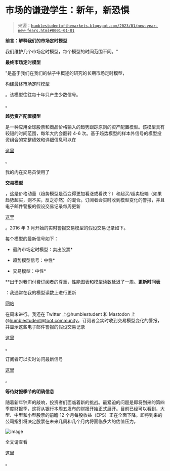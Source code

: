<!--yml

类别：未分类

日期：2024-05-18 01:34:44

-->

# 市场的谦逊学生：新年，新恐惧

> 来源：[`humblestudentofthemarkets.blogspot.com/2023/01/new-year-new-fears.html#0001-01-01`](https://humblestudentofthemarkets.blogspot.com/2023/01/new-year-new-fears.html#0001-01-01)

**前言：解释我们的市场定时模型**

我们维护几个市场定时模型，每个模型的时间范围不同。"

**最终市场定时模型**

"是基于我们在我们的帖子中概述的研究的长期市场定时模型，

[构建最终市场定时模型](https://humblestudentofthemarkets.com/2016/01/26/building-the-ultimate-market-timing-model/)

。该模型往往每十年只产生少数信号。

。

**趋势资产配置模型**

是一种应用全球股票和商品价格输入的趋势跟踪原则的资产配置模型。该模型具有较短的时间范围，每年大约会翻转 4-6 次。基于趋势模型的样本外信号的模型投资组合的完整绩效和详细信息可以在

[这里](https://humblestudentofthemarkets.com/trend-model-report-card/)

。

我的内在交易员使用了

**交易模型**

，这是价格动量（趋势模型是否变得更加看涨或看跌？）和超买/超卖极端（如果趋势超买，则不买，反之亦然）的混合。订阅者会实时收到模型变化的警报，并且电子邮件警报的假设交易记录每周更新

[这里](https://humblestudentofthemarkets.com/trading-track-record/)

。2016 年 3 月开始的实时警报交易模型的假设交易记录如下。

每个模型的最新信号如下：

+   最终市场定时模型：卖出股票*

+   趋势模型信号：中性*

+   交易模型：中性*

**出于对我们付费订阅者的尊重，性能图表和模型读数延迟了一周。**更新时间表**

：我通常在我的模型读数上进行更新

[网站](https://humblestudentofthemarkets.com/)

在周末进行。我还在 Twitter 上@humblestudent 和 Mastodon 上@humblestudent@toot.community。订阅者会实时收到交易模型变化的警报，并显示这些电子邮件警报的假设交易记录

[这里](https://humblestudentofthemarkets.com/trading-track-record/)

。

订阅者可以实时访问最新信号

[这里](https://humblestudentofthemarkets.com/my-inner-trader/)

。

**等待财报季节的明确信息**

随着新年钟声的敲响，投资者们面临着新的挑战。最紧迫的问题是即将到来的第四季度财报季，这将从银行本周五发布的财报开始正式展开。目前已经可以看到，大型、中型和小型股票的前瞻 12 个月每股收益（EPS）正在全面下降。即将到来的公司指引将决定股票在未来几周和几个月内将面临多大的估值压力。

![image](https://blogger.googleusercontent.com/img/b/R29vZ2xl/AVvXsEhuLJg8ekp9BORbArXVurJWWxWUR6sJd2-09nMhi7-Pr4lBm33lt5KkQ-7A_pNrUgsVGIwQ4ett4iXABvyy-jsF406SVZskr2zZLKHMsBx93ZZDIw0g_3OPGBUqYSqV2Q0RcX2KvCVyxS2pKlQH1V55OBfu8DXSrdrHvlA6H3MvAQ_yfx-aqAj-juzxNQ/s1121/Yardeni%20fwd%20EPS.png)

全文请查看

[这里](https://humblestudentofthemarkets.com/2023/01/01/new-year-new-fears/)

。
